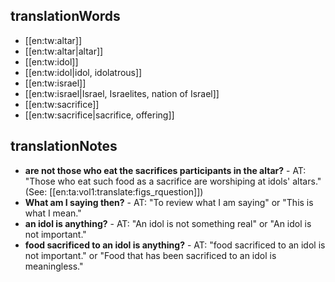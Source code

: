 ## translationWords

* [[en:tw:altar]]
* [[en:tw:altar|altar]]
* [[en:tw:idol]]
* [[en:tw:idol|idol, idolatrous]]
* [[en:tw:israel]]
* [[en:tw:israel|Israel, Israelites, nation of Israel]]
* [[en:tw:sacrifice]]
* [[en:tw:sacrifice|sacrifice, offering]]

## translationNotes

* **are not those who eat the sacrifices participants in the altar?** - AT: "Those who eat such food as a sacrifice are worshiping at idols' altars." (See: [[en:ta:vol1:translate:figs_rquestion]])
* **What am I saying then?** - AT: "To review what I am saying" or "This is what I mean."
* **an idol is anything?** - AT: "An idol is not something real" or "An idol is not important."
* **food sacrificed to an idol is anything?** - AT: "food sacrificed to an idol is not important." or "Food that has been sacrificed to an idol is meaningless."
